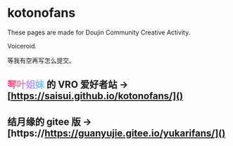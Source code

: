 # kotonofans

These pages are made for Doujin Community Creative Activity.

Voiceroid.

等我有空再写怎么提交。

## <span style="background: rgb(255,51,120);background: linear-gradient(90deg, rgba(255,51,120,1) 0%, rgba(221,131,158,1) 28%, rgba(202,145,255,1) 58%, rgba(100,212,255,1) 100%);;-webkit-background-clip: text;-webkit-text-fill-color: transparent;">**琴叶姐妹**</span> 的 VRO 爱好者站 -> [https://saisui.github.io/kotonofans/]()

## **结月缘**的 gitee 版 -> [https://https://guanyujie.gitee.io/yukarifans/]()

